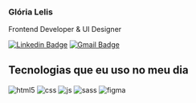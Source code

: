 

### Glória Lelis

Frontend Developer & UI Designer

[![Linkedin Badge](https://img.shields.io/badge/-Glória%20Lelis-00B277?style=flat-square&logo=Linkedin&logoColor=white&link=https://https://www.linkedin.com/in/gl%C3%B3ria-lelis-98961422b/)](https://www.linkedin.com/in/gl%C3%B3ria-lelis-98961422b/) 
[![Gmail Badge](https://img.shields.io/badge/-lelisgloria77@gmail.com-00B277?style=flat-square&logo=Gmail&logoColor=white&link=mailto:lelisgloria77@gmail.com)](mailto:lelisgloria77@gmail.com)



## Tecnologias que eu uso no meu dia

  <div style="display: inline_block">
  <img align="center" alt="html5" src="https://img.shields.io/badge/HTML5-E34F26?style=for-the-badge&logo=html5&logoColor=white" />
  <img align="center" alt="css" src="https://img.shields.io/badge/CSS3-1572B6?style=for-the-badge&logo=css3&logoColor=white" />
  <img align="center" alt="js" src="https://img.shields.io/badge/JavaScript-F7DF1E?style=for-the-badge&logo=javascript&logoColor=black" />
  <img align="center" alt="sass" src="https://img.shields.io/badge/Sass-CC6699?style=for-the-badge&logo=sass&logoColor=white" />
  <img align="center" alt="figma" src="https://img.shields.io/badge/Figma-F24E1E?style=for-the-badge&logo=figma&logoColor=white" />
</div><br/>




